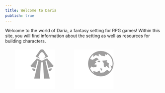 ```yaml
---
title: Welcome to Daria
publish: true
---
```

Welcome to the world of Daria, a fantasy setting for RPG games! Within this site, you will find information about the setting as well as resources for building characters.


<html>
<head>
<style>
div.gallery {
  margin: 5px;
  border: 0px solid #ccc;
  float: left;
  width: 180px;
}

div.gallery:hover {
  filter: opacity(60%);
}

div.gallery img {
  width: 100%;
  height: auto;
  margin: auto;
}
</style>
</head>
<body>
<center>
<div class="gallery">
  <a target="_blank" href="https://daria.bpbarwick.com/Player-Options">
    <img src="media/assets/robe.png" alt="Player Options" title="Player Options">
  </a>
</div>

<div class="gallery">
  <a target="_blank" href="https://daria.bpbarwick.com/Daria">
    <img src="media/assets/world.png" alt="World Info" title="World Info">
  </a>
</div>


</center>  
</body>
</html>

